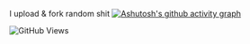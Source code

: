 I upload & fork random shit
[![Ashutosh's github activity graph](https://github-readme-activity-graph.vercel.app/graph?username=Zane2b2t&theme=github-compact)](https://github.com/ashutosh00710/github-readme-activity-graph)


![GitHub Views](https://komarev.com/ghpvc/?username=Zane2b2t&color=blue)
